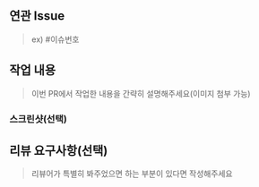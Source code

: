 ## 연관 Issue
> ex) #이슈번호

## 작업 내용
> 이번 PR에서 작업한 내용을 간략히 설명해주세요(이미지 첨부 가능)

### 스크린샷(선택)

## 리뷰 요구사항(선택)
> 리뷰어가 특별히 봐주었으면 하는 부분이 있다면 작성해주세요